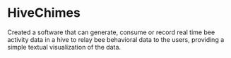 # HiveChimes
Created a software that can generate, consume or record real time bee activity data in a hive to relay bee behavioral data to the users, providing a simple textual visualization of the data.

